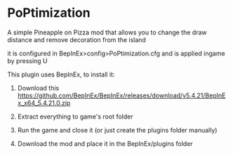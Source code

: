 # PoPtimization
A simple Pineapple on Pizza mod that allows you to change the draw distance and remove decoration from the island

it is configured in BepInEx>config>PoPtimization.cfg and is applied ingame by pressing U

This plugin uses BepInEx, to install it:

1. Download this https://github.com/BepInEx/BepInEx/releases/download/v5.4.21/BepInEx_x64_5.4.21.0.zip

2. Extract everything to game's root folder

3. Run the game and close it (or just create the plugins folder manually)

4. Download the mod and place it in the BepInEx/plugins folder
